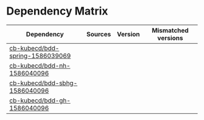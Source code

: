 # Dependency Matrix

Dependency | Sources | Version | Mismatched versions
---------- | ------- | ------- | -------------------
[cb-kubecd/bdd-spring-1586039069](https://github.com/cb-kubecd/bdd-spring-1586039069.git) |  | []() | 
[cb-kubecd/bdd-nh-1586040096](https://github.com/cb-kubecd/bdd-nh-1586040096.git) |  | []() | 
[cb-kubecd/bdd-sbhg-1586040096](https://github.com/cb-kubecd/bdd-sbhg-1586040096.git) |  | []() | 
[cb-kubecd/bdd-gh-1586040096](https://github.com/cb-kubecd/bdd-gh-1586040096.git) |  | []() | 
